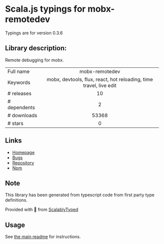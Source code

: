 
# Scala.js typings for mobx-remotedev

Typings are for version 0.3.6

## Library description:
Remote debugging for mobx.

|                    |                 |
| ------------------ | :-------------: |
| Full name          | mobx-remotedev |
| Keywords           | mobx, devtools, flux, react, hot reloading, time travel, live edit |
| # releases         | 10 |
| # dependents       | 2 |
| # downloads        | 53368 |
| # stars            | 0 |

## Links
- [Homepage](https://github.com/zalmoxisus/mobx-remotedev)
- [Bugs](https://github.com/zalmoxisus/mobx-remotedev/issues)
- [Repository](https://github.com/zalmoxisus/mobx-remotedev)
- [Npm](https://www.npmjs.com/package/mobx-remotedev)
    


## Note
This library has been generated from typescript code from first party type definitions.

Provided with :purple_heart: from [ScalablyTyped](https://github.com/oyvindberg/ScalablyTyped)

## Usage
See [the main readme](../../readme.md) for instructions.


